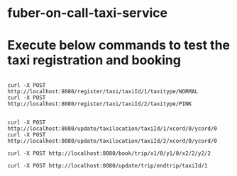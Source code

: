 # fuber-on-call-taxi-service

# Execute below commands to test the taxi registration and booking

```

curl -X POST http://localhost:8080/register/taxi/taxiId/1/taxitype/NORMAL
curl -X POST http://localhost:8080/register/taxi/taxiId/2/taxitype/PINK


curl -X POST http://localhost:8080/update/taxilocation/taxiId/1/xcord/0/ycord/0
curl -X POST http://localhost:8080/update/taxilocation/taxiId/2/xcord/0/ycord/0

curl -X POST http://localhost:8080/book/trip/x1/0/y1/0/x2/2/y2/2

curl -X POST http://localhost:8080/update/trip/endtrip/taxiId/1

```
